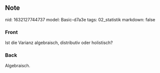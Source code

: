 ## Note
nid: 1632127744737
model: Basic-d7a3e
tags: 02_statistik
markdown: false

### Front
Ist die Varianz algebraisch, distributiv oder holistisch?

### Back
Algebraisch.
